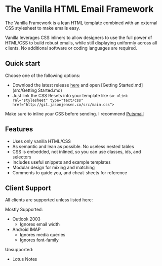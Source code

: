 # The Vanilla HTML Email Framework

The Vanilla Framework is a lean HTML template combined with an external CSS stylesheet to make emails easy.

Vanilla leverages CSS inliners to allow designers to use the full power of HTML/CSS to build robust emails, while still displaying uniformly across all clients. No additional software or coding languages are required.

## Quick start
Choose one of the following options:

* Download the latest release [here](https://github.com/jenkinzz/vanilla-html-email-framework/releases) and open [Getting Started.md](src/Getting Started.md)  
* Just link the CSS Resets into your template like so: `<link rel="stylesheet" type="text/css" href="http://git.jasonjensen.co/src/main.css">`

Make sure to inline your CSS before sending. I recommend [Putsmail](https://putsmail.com/inliner)

## Features

* Uses only vanilla HTML/CSS
* As semantic and lean as possible. No useless nested tables
* CSS is embedded, not inlined, so you can use classes, ids, and selectors
* Includes useful snippets and example templates
* Modular design for mixing and matching
* Comments to guide you, and cheat-sheets for reference

## Client Support
All clients are supported unless listed here:

Mostly Supported:

* Outlook 2003
  * Ignores email width
* Android IMAP
  * Ignores media queries
  * Ignores font-family
  
Unsupported:

* Lotus Notes
